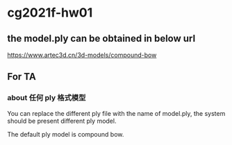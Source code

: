 # cg2021f-hw01

## the model.ply can be obtained in below url

https://www.artec3d.cn/3d-models/compound-bow

## For TA

### about 任何 ply 格式模型

You can replace the different ply file with the name of model.ply, the system should be present different ply model.

The default ply model is compound bow.
